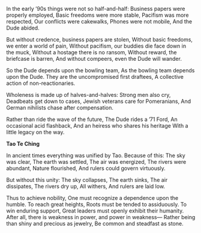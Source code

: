 In the early ’90s things were not so half-and-half:
Business papers were properly employed,
Basic freedoms were more stable,
Pacifism was more respected,
Our conflicts were cakewalks,
Phones were not mobile,
And the Dude abided.

But without credence, business papers are stolen,
Without basic freedoms, we enter a world of pain,
Without pacifism, our buddies die face down in the muck,
Without a hostage there is no ransom,
Without reward, the briefcase is barren,
And without compeers, even the Dude will wander.

So the Dude depends upon the bowling team,
As the bowling team depends upon the Dude.
They are the uncompromised first draftees,
A collective action of non-reactionaries.

Wholeness is made up of halves-and-halves:
Strong men also cry,
Deadbeats get down to cases,
Jewish veterans care for Pomeranians,
And German nihilists chase after compensation.

Rather than ride the wave of the future,
The Dude rides a ’71 Ford,
An occasional acid flashback,
And an heiress who shares his heritage
With a little legacy on the way.

**Tao Te Ching**

In ancient times everything was unified by Tao.
Because of this:
The sky was clear,
The earth was settled,
The air was energized,
The rivers were abundant,
Nature flourished,
And rulers could govern virtuously.

But without this unity:
The sky collapses,
The earth sinks,
The air dissipates,
The rivers dry up,
All withers,
And rulers are laid low.

Thus to achieve nobility,
One must recognize a dependence upon the humble.
To reach great heights,
Roots must be tended to assiduously.
To win enduring support,
Great leaders must openly exhibit their humanity.
After all, there is weakness in power, and power in weakness—
Rather being than shiny and precious as jewelry,
Be common and steadfast as stone.